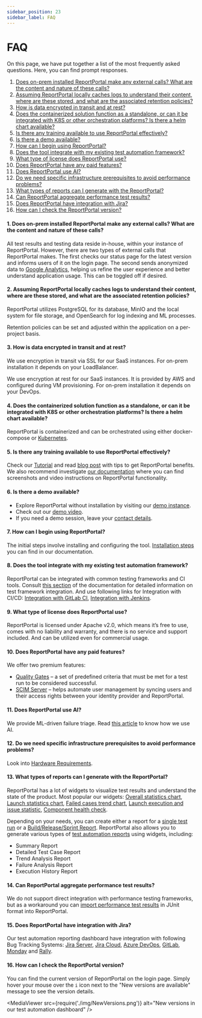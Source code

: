 ```yaml
---
sidebar_position: 23
sidebar_label: FAQ
---
```


# FAQ


On this page, we have put together a list of the most frequently asked questions. Here, you can find prompt responses.

1. [Does on-prem installed ReportPortal make any external calls? What are the content and nature of these calls?](/FAQ/#1-does-on-prem-installed-reportportal-make-any-external-calls-what-are-the-content-and-nature-of-these-calls)
2. [Assuming ReportPortal locally caches logs to understand their content, where are these stored, and what are the associated retention policies?](/FAQ/#2-assuming-reportportal-locally-caches-logs-to-understand-their-content-where-are-these-stored-and-what-are-the-associated-retention-policies)
3. [How is data encrypted in transit and at rest?](/FAQ/#3-how-is-data-encrypted-in-transit-and-at-rest)
4. [Does the containerized solution function as a standalone, or can it be integrated with K8S or other orchestration platforms? Is there a helm chart available?](/FAQ/#4-does-the-containerized-solution-function-as-a-standalone-or-can-it-be-integrated-with-k8s-or-other-orchestration-platforms-is-there-a-helm-chart-available)
5. [Is there any training available to use ReportPortal effectively?](/FAQ/#5-is-there-any-training-available-to-use-reportportal-effectively)
6. [Is there a demo available?](/FAQ/#6-is-there-a-demo-available)
7. [How can I begin using ReportPortal?](/FAQ/#7-how-can-i-begin-using-reportportal)
8. [Does the tool integrate with my existing test automation framework?](/FAQ/#8-does-the-tool-integrate-with-my-existing-test-automation-framework)
9. [What type of license does ReportPortal use?](/FAQ/#9-what-type-of-license-does-reportportal-use)
10. [Does ReportPortal have any paid features?](/FAQ/#10-does-reportportal-have-any-paid-features)
11. [Does ReportPortal use AI?](/FAQ/#11-does-reportportal-use-ai)
12. [Do we need specific infrastructure prerequisites to avoid performance problems?](/FAQ/#12-do-we-need-specific-infrastructure-prerequisites-to-avoid-performance-problems)
13. [What types of reports can I generate with the ReportPortal?](/FAQ/#13-what-types-of-reports-can-i-generate-with-the-reportportal)
14. [Can ReportPortal aggregate performance test results?](/FAQ/#14-can-reportportal-aggregate-performance-test-results)
15. [Does ReportPortal have integration with Jira?](/FAQ/#15-does-reportportal-have-integration-with-jira)
16. [How can I check the ReportPortal version?](/FAQ/#16-how-can-i-check-the-reportportal-version)

#### 1. Does on-prem installed ReportPortal make any external calls? What are the content and nature of these calls?

All test results and testing data reside in-house, within your instance of ReportPortal. However, there are two types of external calls that ReportPortal makes. The first checks our status page for the latest version and informs users of it on the login page. The second sends anonymized data to [Google Analytics](/terms-and-conditions/GoogleAnalyticsUsageByReportPortal), helping us refine the user experience and better understand application usage. This can be toggled off if desired.

#### 2. Assuming ReportPortal locally caches logs to understand their content, where are these stored, and what are the associated retention policies?

ReportPortal utilizes PostgreSQL for its database, MinIO and the local system for file storage, and OpenSearch for log indexing and ML processes.

Retention policies can be set and adjusted within the application on a per-project basis.

#### 3. How is data encrypted in transit and at rest?

We use encryption in transit via SSL for our SaaS instances. For on-prem installation it depends on your LoadBalancer.

We use encryption at rest for our SaaS instances. It is provided by AWS and configured during VM provisioning. For on-prem installation it depends on your DevOps.

#### 4. Does the containerized solution function as a standalone, or can it be integrated with K8S or other orchestration platforms? Is there a helm chart available?

ReportPortal is containerized and can be orchestrated using either docker-compose or [Kubernetes](https://github.com/reportportal/kubernetes/tree/develop/reportportal).

#### 5. Is there any training available to use ReportPortal effectively?

Check our [Tutorial](/tutorial/) and read [blog post](https://reportportal.io/blog/Tips-to-get-ReportPortal-benefits) with tips to get ReportPortal benefits. We also recommend investigate [our documentation](https://reportportal.io/docs/) where you can find screenshots and video instructions on ReportPortal functionality.

#### 6. Is there a demo available?

* Explore ReportPortal without installation by visiting our [demo instance](https://demo.reportportal.io/).<br />
* Check out our [demo video](https://www.youtube.com/watch?v=AKA_O8lcIdc).<br />
* If you need a demo session, leave your [contact details](https://reportportal.io/contact-us/general/).

#### 7. How can I begin using ReportPortal?

The initial steps involve installing and configuring the tool. [Installation steps](/installation-steps) you can find in our documentation.

#### 8. Does the tool integrate with my existing test automation framework?

ReportPortal can be integrated with common testing frameworks and CI tools. Consult [this section](/log-data-in-reportportal/test-framework-integration) of the documentation for detailed information on test framework integration. And use following links for Integration with CI/CD: [Integration with GitLab CI](/quality-gates/IntegrationWithCICD/IntegrationWithGitLabCI/), [Integration with Jenkins](/quality-gates/IntegrationWithCICD/IntegrationWithJenkins/).

#### 9. What type of license does ReportPortal use?

ReportPortal is licensed under Apache v2.0, which means it’s free to use, comes with no liability and warranty, and there is no service and support included. And can be utilized even for commercial usage.

#### 10. Does ReportPortal have any paid features?

We offer two premium features:

* [Quality Gates](/quality-gates/) – a set of predefined criteria that must be met for a test run to be considered successful.
* [SCIM Server](/features/SCIMServerFeature) – helps automate user management by syncing users and their access rights between your identity provider and ReportPortal.

#### 11. Does ReportPortal use AI?

We provide ML-driven failure triage. Read [this article](https://reportportal.io/blog/How-we-use-AI) to know how we use AI.

#### 12. Do we need specific infrastructure prerequisites to avoid performance problems?

Look into [Hardware Requirements](/installation-steps/HardwareRequirements).

#### 13. What types of reports can I generate with the ReportPortal?

ReportPortal has a lot of widgets to visualize test results and understand the state of the product. Most popular our widgets: [Overall statistics chart](/dashboards-and-widgets/OverallStatistics), [Launch statistics chart](/dashboards-and-widgets/LaunchStatisticsChart), [Failed cases trend chart](/dashboards-and-widgets/FailedCasesTrendChart), [Launch execution and issue statistic](/dashboards-and-widgets/LaunchExecutionAndIssueStatistic), [Component health check](/dashboards-and-widgets/ComponentHealthCheck).

Depending on your needs, you can create either a report for a [single test run](/dashboards-and-widgets/PossibleDashboardsInReportPortal#report-for-one-tests-run-a-dashboard-for-an-engineer) or a [Build/Release/Sprint Report](/dashboards-and-widgets/PossibleDashboardsInReportPortal#build--release-sprint-report-a-dashboard-for-a-team-leads-pm-dm). ReportPortal also allows you to generate various types of [test automation reports](https://reportportal.io/blog/how-to-create-test-report-with-reportportal) using widgets, including:

* Summary Report
* Detailed Test Case Report
* Trend Analysis Report
* Failure Analysis Report
* Execution History Report

#### 14. Can ReportPortal aggregate performance test results?

We do not support direct integration with performance testing frameworks, but as a workaround you can [import performance test results](https://github.com/reportportal/reportportal/issues/1820) in JUnit format into ReportPortal.

#### 15. Does ReportPortal have integration with Jira?

Our test automation reporting dashboard have integration with following Bug Tracking Systems: [Jira Server](/plugins/bug-tracking/AtlassianJiraServer), [Jira Cloud](/plugins/bug-tracking/AtlassianJiraCloud), [Azure DevOps](/plugins/bug-tracking/AzureDevOps), [GitLab](/plugins/bug-tracking/GitLab), [Monday](/plugins/bug-tracking/Monday) and [Rally](/plugins/bug-tracking/Rally). 

#### 16. How can I check the ReportPortal version?

You can find the current version of ReportPortal on the login page. Simply hover your mouse over the ```i``` icon next to the "New versions are available" message to see the version details.

<MediaViewer src={require('./img/NewVersions.png')} alt="New versions in our test automation dashboard" />
